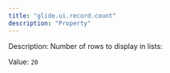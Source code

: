 ```yaml
---
title: "glide.ui.record.count"
description: "Property"
---
```


Description: Number of rows to display in lists:

Value: `20`